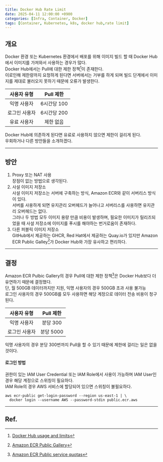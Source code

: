 ```yaml
---
title: Docker Hub Rate Limit
date: 2025-04-11 12:00:00 +0900
categories: [Infra, Container, Docker]
tags: [Container, Kubernetes, k8s, docker hub,rate limit]
---
```


## 개요
Docker 환경 또는 Kubernetes 환경에서 배포를 위해 이미지 빌드 할 때 Docker Hub에서 이미지를 가져와서 사용하는 경우가 많다.  
Docker Hub에서는 Pull에 대한 제한 정책[^1]이 존재한다.  
이로인해 제한량까지 요청하게 된다면 서버에서는 거부를 하게 되며 빌드 단계에서 이미지를 제대로 불러오지 못하기 때문에 오류가 발생한다.  

| 사용자 유형  | Pull 제한  |
|:-------:|:--------:|
| 익명 사용자  | 6시간당 100 |
| 로그인 사용자 | 6시간당 200 |
| 유료 사용자  |  제한 없음   |

Docker Hub에 의존하게 된다면 유료로 사용하지 않으면 제한이 걸리게 된다.  
우회하거나 다른 방안들을 소개하겠다.

---
## 방안
1. Proxy 또는 NAT 사용   
장점이 없는 방법으로 생각된다.
2. 사설 이미지 저장소  
사설 이미지 저장소는 서버에 구축하는 방식, Amazon ECR와 같이 서버리스 방식이 있다.  
서버를 사용하게 되면 유지관리 오버헤드가 늘어나고 서버리스를 사용하면 유지관리 오버헤드는 없다.  
그러나 두 방법 모두 이미지 용량 만큼 비용이 발생하며, 필요한 이미지가 릴리즈되었을 때 사설 저장소에 이미지를 푸시를 해야하는 번거로움이 존재하다.
3. 다른 퍼블릭 이미지 저장소  
GitHub에서 제공하는 GHCR, Red Hat에서 제공하는 Quay.io가 있지만 Amazon ECR Public Galley[^2]가 Docker Hub와 가장 유사하고 편리하다.  

---
## 결정
Amazon ECR Pulbic Gallery의 경우 Pull에 대한 제한 정책[^3]은 Docker Hub보다 더 유연하기 때문에 결정했다.  
단, 월 500GB 데이터까지만 지원, 익명 사용자의 경우 500GB 초과 사용 불가능  
로그인 사용자의 경우 500GB를 모두 사용하면 해당 계정으로 데이터 전송 비용이 청구된다.  

| 사용자 유형  | Pull 제한 |
|:-------:|:-------:|
| 익명 사용자  | 분당 300  |
| 로그인 사용자 | 분당 5000 |

익명 사용자의 경우 분당 300번까지 Pull을 할 수 있기 때문에 제한에 걸리는 일은 없을 것이다.  

#### 로그인 방법
권한이 있는 IAM User Credential 또는 IAM Role에서 사용이 가능하며 IAM User인 경우 해당 계정으로 스위칭이 필요하다.  
IAM Role의 경우 AWS 서비스에 할당되어 있으면 스위칭이 불필요하다.  

```shell
aws ecr-public get-login-password --region us-east-1 | \
  docker login --username AWS --password-stdin public.ecr.aws
```

---
## Ref.
[^1]: [Docker Hub usage and limits](https://docs.docker.com/docker-hub/usage/)
[^2]: [Amazon ECR Public Gallery](https://gallery.ecr.aws/)
[^3]: [Amazon ECR Public service quotas](https://docs.aws.amazon.com/ko_kr/AmazonECR/latest/public/public-service-quotas.html)
